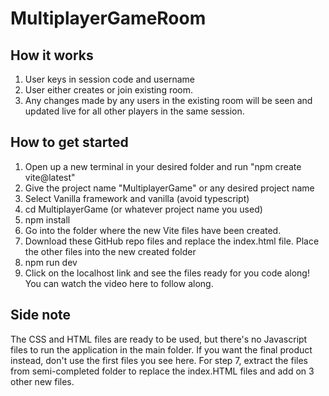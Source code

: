 # MultiplayerGameRoom

## How it works
1. User keys in session code and username
2. User either creates or join existing room.
3. Any changes made by any users in the existing room will be seen and updated live for all other players in the same session.

## How to get started
1. Open up a new terminal in your desired folder and run "npm create vite@latest"
2. Give the project name "MultiplayerGame" or any desired project name
3. Select Vanilla framework and vanilla (avoid typescript)
4. cd MultiplayerGame (or whatever project name you used)
5. npm install
6. Go into the folder where the new Vite files have been created.
7. Download these GitHub repo files and replace the index.html file. Place the other files into the new created folder
8. npm run dev
9. Click on the localhost link and see the files ready for you code along! You can watch the video here to follow along.

## Side note
The CSS and HTML files are ready to be used, but there's no Javascript files to run the application in the main folder.  If you want the final product instead, don't use the first files you see here. For step 7, extract the files from semi-completed folder to replace the index.HTML files and add on 3 other new files.

